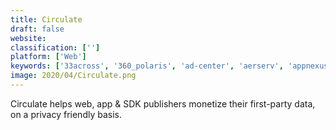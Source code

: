 ```yaml
---
title: Circulate
draft: false 
website: 
classification: ['']
platform: ['Web']
keywords: ['33across', '360_polaris', 'ad-center', 'aerserv', 'appnexus_prebid_enterprise', 'bidgear_advertising_service', 'celltick', 'clickky', 'codefuel', 'convertmedia', 'fluent', 'frankly_advertising', 'kiosked', 'nativeai', 'pubnative', 'sovrn', 'tapgerine', 'vinteo.tv', 'ibillboard', 'rewardstyle']
image: 2020/04/Circulate.png
---
```

Circulate helps web, app & SDK publishers monetize their first-party data, on a privacy friendly basis.